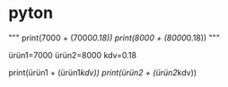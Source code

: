 # pyton
"""
print(7000 + (7000*0.18))
print(8000 + (8000*0.18))
"""

ürün1=7000
ürün2=8000
kdv=0.18

print(ürün1 + (ürün1*kdv))
print(ürün2 + (ürün2*kdv))

